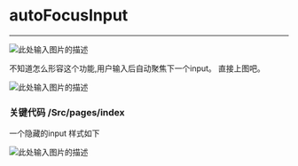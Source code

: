 # autoFocusInput
---
![此处输入图片的描述][1]


不知道怎么形容这个功能,用户输入后自动聚焦下一个input。
直接上图吧。



![此处输入图片的描述][3]




### 关键代码 /Src/pages/index

一个隐藏的input 样式如下

![此处输入图片的描述][2]



  [1]: https://img.shields.io/badge/autoFocusInput-v1.0-brightgreen.svg
  [2]: http://chuantu.xyz/t6/721/1582710586x3661913030.png
  [3]: http://chuantu.xyz/t6/721/1582709835x3703728804.gif
